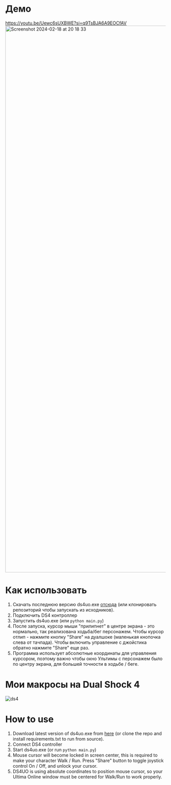 # Демо
https://youtu.be/Uewc6sUXBWE?si=q9TsBJA6A9EOCfAV
<img width="1716" alt="Screenshot 2024-02-18 at 20 18 33" src="https://github.com/TheTweak/pyjoymapper/assets/1284740/440f077b-5a9e-45b5-be51-e6ce10946735">

# Как использовать
1) Скачать последнюю версию ds4uo.exe [отсюда](https://github.com/TheTweak/pyjoymapper/releases) (или клонировать репозиторий чтобы запускать из исходников).
2) Подключить DS4 контроллер
3) Запустить ds4uo.exe (или `python main.py`)
4) После запуска, курсор мыши "прилипнет" в центре экрана - это нормально, так реализована ходьба/бег персонажем. Чтобы курсор отлип - нажмите кнопку "Share" на дуалшоке (маленькая кнопочка слева от тачпада). Чтобы включить управление с джойстика обратно нажмите "Share" еще раз.
5) Программа использует абсолютные координаты для управления курсором, поэтому важно чтобы окно Ультимы с персонажем было по центру экрана, для большей точности в ходьбе / беге.

# Мои макросы на Dual Shock 4
![ds4](https://github.com/TheTweak/pyjoymapper/assets/1284740/dc24983a-b1af-4861-bcf4-48dff0f689b0)

# How to use
1) Download latest version of ds4uo.exe from [here](https://github.com/TheTweak/pyjoymapper/releases) (or clone the repo and install requirements.txt to run from source).
2) Connect DS4 controller
3) Start ds4uo.exe (or run `python main.py`)
4) Mouse cursor will become locked in screen center, this is required to make your character Walk / Run. Press "Share" button to toggle joystick control On / Off, and unlock your cursor.
5) DS4UO is using absolute coordinates to position mouse cursor, so your Ultima Online window must be centered for Walk/Run to work properly.
